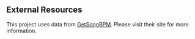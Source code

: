 ## External Resources

This project uses data from [GetSongBPM](https://getsongbpm.com/). Please visit their site for more information.
